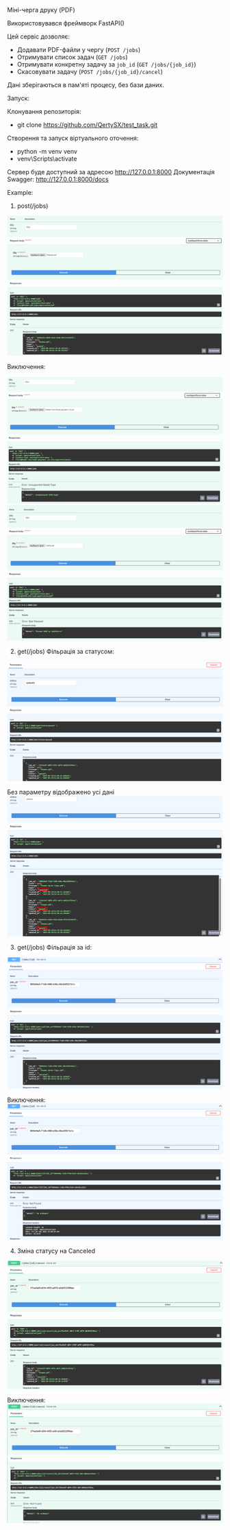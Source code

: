 Міні-черга друку (PDF)

Використовувався фреймворк FastAPI()

Цей сервіс дозволяє:  

- Додавати PDF-файли у чергу (`POST /jobs`)  
- Отримувати список задач (`GET /jobs`)  
- Отримувати конкретну задачу за `job_id` (`GET /jobs/{job_id}`)  
- Скасовувати задачу (`POST /jobs/{job_id}/cancel`)

Дані зберігаються в пам'яті процесу, без бази даних. 

Запуск:

Клонування репозиторія: 
- git clone https://github.com/QertySX/test_task.git

Створення та запуск віртуального оточення: 
- python -m venv venv
- venv\Scripts\activate 

Сервер буде доступний за адресою http://127.0.0.1:8000
Документація Swagger: http://127.0.0.1:8000/docs


Example:

1. post(/jobs)

![alt text](1.png)

Виключення: 

![alt text](11.png) 
![alt text](12.png)

2. get(/jobs) Фільрація за статусом: 

![alt text](2.png)

Без параметру відображено усі дані ![alt text](3.png)

3. get(/jobs) Фільрація за id: 

![alt text](4.png)

Виключення: ![alt text](5.png)

4. Зміна статусу на Canceled 

![alt text](6.png)

Виключення: ![alt text](7.png)
